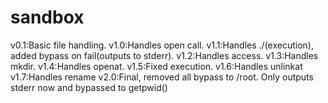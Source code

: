 # sandbox
v0.1:Basic file handling.
v1.0:Handles open call.
v1.1:Handles ./(execution), added bypass on fail(outputs to stderr).
v1.2:Handles access.
v1.3:Handles mkdir.
v1.4:Handles openat.
v1.5:Fixed execution.
v1.6:Handles unlinkat
v1.7:Handles rename
v2.0:Final, removed all bypass to /root. Only outputs stderr now and bypassed to getpwid()
